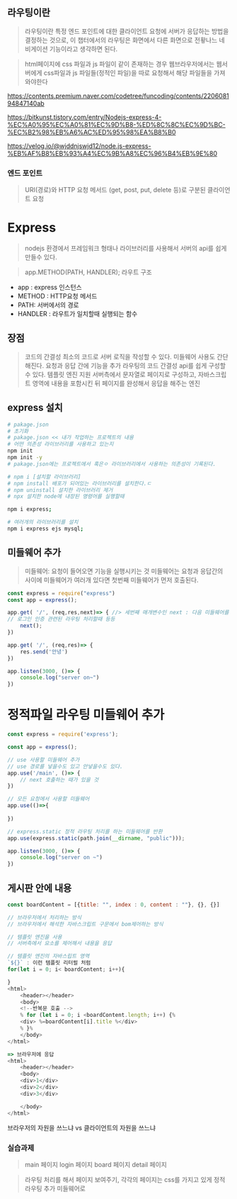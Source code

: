 ## 라우팅이란 
> 라우팅이란 특정 엔드 포인트에 대한 클라이언트 요청에 서버가 응답하는 방법을 결정하는 것으로, 이 챕터에서의 라우팅은 화면에서 다른 화면으로 전홯나느 네비게이션 기능이라고 생각하면 된다.

> html페이지에  css 파일과 js 파일이 같이 존재하는 경우 웹브라우저에서는 웹서버에게 css파일과 js 파일들(정적인 파일)을 따로 요청해서 해당 파일들을 가져와야한다

https://contents.premium.naver.com/codetree/funcoding/contents/220608194847140ab

https://bitkunst.tistory.com/entry/Nodejs-express-4-%EC%A0%95%EC%A0%81%EC%9D%B8-%ED%8C%8C%EC%9D%BC-%EC%B2%98%EB%A6%AC%ED%95%98%EA%B8%B0

https://velog.io/@wjddnjswjd12/node.js-express-%EB%AF%B8%EB%93%A4%EC%9B%A8%EC%96%B4%EB%9E%80



### 엔드 포인트
> URI(경로)와 HTTP 요청 메서드 (get, post, put, delete 등)로 구분된 클라이언트 요청


# Express
> nodejs 환경에서 프레임워크 형태나 라이브러리를 사용해서 
> 서버의 api를 쉽게 만들수 있다.

> app.METHOD(PATH, HANDLER); 라우트 구조
- app : express 인스턴스
- METHOD : HTTP요청 메서드
- PATH: 서버에서의 경로
- HANDLER : 라우트가 일치할때 실행되는 함수

## 장점
> 코드의 간결성 최소의 코드로 서버 로직을 작성할 수 있다.
> 미들웨어 사용도 간단해진다. 요청과 응답 간에 기능을 추가
> 라우팅의 코드 간결성 api를 쉽게 구성할 수 있다.
> 템플릿 엔진 지원 서버측에서 문자열로 페이지로 구성하고, 자바스크립트 영역에 내용을 포함시킨 뒤 페이지를 완성해서 응답을 해주는 엔진

## express 설치
```sh
# pakage.json 
# 초기화
# pakage.json << 내가 작업하는 프로젝트의 내용
# 어떤 의존성 라이브러리를 사용하고 있는지
npm init
npm init -y 
# pakage.json에는 프로젝트에서 혹은ㅇ 라이브러리에서 사용하는 의존성이 기록된다.

# npm i [설치할 라이브러리]
# npm install 배포가 되어있는 라이브러리를 설치한다.ㄷ
# npm uninstall 설치한 라이브러리 제거
# npx 설치한 node에 내장된 명령어를 실행할때

npm i express;

# 여러개의 라이브러리를 설치
npm i express ejs mysql;

```
## 미들웨어 추가
> 미들웨어: 요청이 들어오면 기능을 실행시키는 것 
> 미들웨어는 요청과 응답간의 사이에 
> 미들웨어가 여러개 있다면 첫번째 미들웨어가 먼저 호출된다.
```js
const express = require("express")
const app = express();

app.get( '/', (req,res,next)=> { //> 세번째 매개변수인 next : 다음 미들웨어를 호출
// 로그인 인증 관련된 라우팅 처리할때 등등
    next();
})

app.get( '/', (req,res)=> {
    res.send('안녕')
})

app.listen(3000, ()=> {
    console.log("server on~")
})

```

# 정적파일 라우팅 미들웨어 추가

```js
const express = require('express');

const app = express();

// use 사용할 미들웨어 추가
// use 경로를 넣을수도 있고 안넣을수도 있다.
app.use('/main', ()=> {
    // next 호출하는 때가 있을 것
})

// 모든 요청에서 사용할 미들웨어
app.use(()=>{
    
})

// express.static 정적 라우팅 처리를 하는 미들웨어를 반환
app.use(express.static(path.join(__dirname, "public")));

app.listen(3000, ()=> {
    console.log("server on ~")
})
```

## 게시판 안에 내용
```js
const boardContent = [{title: "", index : 0, content : ""}, {}, {}]

// 브라우저에서 처리하는 방식
// 브라우저에서 해석한 자바스크립트 구문에서 bom제어하는 방식

// 템플릿 엔진을 사용
// 서버측에서 요소를 제어해서 내용을 응답

// 템플릿 엔진의 자바스립트 영역
`${}` : 이런 템플릿 리터럴 처럼 
for(let i = 0; i< boardContent; i++){

}
<html>
    <header></header>
    <body>
    <!--반복문 호출 -->
    % for (let i = 0; i <boardContent.length; i++) {%
    <div> %=boardContent[i].title %</div>
    % }%
    </body>
</html>

=> 브라우저에 응답
<html>
    <header></header>
    <body>
    <div>1</div>
    <div>2</div>
    <div>3</div>

    </body>
</html>

```

브라우저의 자원을 쓰느냐 vs 클라이언트의 자원을 쓰느냐

### 실습과제
> main 페이지
> login 페이지
> board 페이지
> detail 페이지

> 라우팅 처리를 해서 페이지 보여주기, 각각의 페이지는 css를 가지고 있게 정적 라우팅 추가 미들웨어로